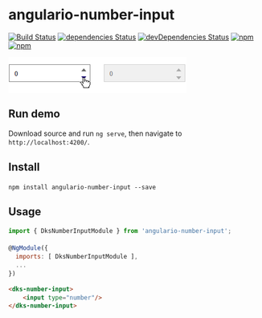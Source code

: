 # angulario-number-input

[![Build Status](https://travis-ci.org/Dyskovsky/angulario-number-input.svg?branch=master)](https://travis-ci.org/Dyskovsky/angulario-number-input)
[![dependencies Status](https://david-dm.org/dyskovsky/angulario-number-input/status.svg)](https://david-dm.org/dyskovsky/angulario-number-input)
[![devDependencies Status](https://david-dm.org/dyskovsky/angulario-number-input/dev-status.svg)](https://david-dm.org/dyskovsky/angulario-number-input?type=dev)
[![npm](https://img.shields.io/npm/v/npm.svg)](https://github.com/dyskovsky/angulario-number-input)
[![npm](https://img.shields.io/npm/l/express.svg)](https://github.com/dyskovsky/angulario-number-input)



<img src="demo.png" align="center" />

## Run demo

Download source and run `ng serve`, then navigate to `http://localhost:4200/`. 

## Install

``npm install angulario-number-input --save``


## Usage
```javascript
import { DksNumberInputModule } from 'angulario-number-input';

@NgModule({
  imports: [ DksNumberInputModule ],
  ...
})
```

```html
<dks-number-input>
	<input type="number"/>    
</dks-number-input>
```
